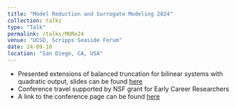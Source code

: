 ```yaml
---
title: "Model Reduction and Surrogate Modeling 2024"
collection: talks
type: "Talk"
permalink: /talks/MORe24
venue: "UCSD, Scripps Seaside Forum"
date: 24-09-10
location: "San Diego, CA, USA"
---
```


* Presented extensions of balanced truncation for bilinear systems with quadratic output, slides can be found [here](slides\MORE_slides.pdf)
* Conference travel supported by NSF grant for Early Career Researchers
* A link to the conference page can be found [here](https://more2024.sciencesconf.org)

